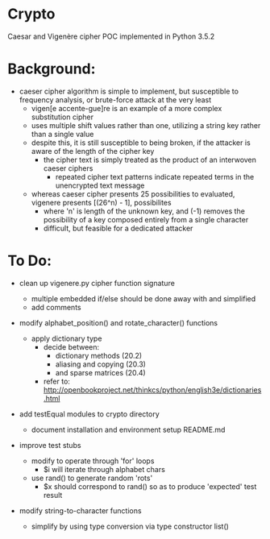 # Crypto
Caesar and Vigenère cipher POC implemented in Python 3.5.2

# Background:
+ caeser cipher algorithm is simple to implement, but susceptible to frequency analysis, or brute-force attack at the very least
	+ vigen[e accente-gue]re is an example of a more complex substitution cipher
	+ uses multiple shift values rather than one, utilizing a string key rather than a single value
	+ despite this, it is still susceptible to being broken, if the attacker is aware of the length of the cipher key
		+ the cipher text is simply treated as the product of an interwoven caeser ciphers
			+ repeated cipher text patterns indicate repeated terms in the unencrypted text message
	+ whereas caeser cipher presents 25 possibilities to evaluated, vigenere presents [(26^n) - 1], possibilites
		+ where 'n' is length of the unknown key, and (-1) removes the possibility of a key composed entirely from a single character 
		+ difficult, but feasible for a dedicated attacker

# To Do:
+ clean up vigenere.py cipher function signature
	+ multiple embedded if/else should be done away with and simplified
	+ add comments

+ modify alphabet_position() and rotate_character() functions
	+ apply dictionary type
		+ decide between:
			+ dictionary methods (20.2)
			+ aliasing and copying (20.3)
			+ and sparse matrices (20.4)
		+ refer to: http://openbookproject.net/thinkcs/python/english3e/dictionaries.html 

+ add testEqual modules to crypto directory
	+ document installation and environment setup README.md

+ improve test stubs
	+ modify to operate through 'for' loops
		+ $i will iterate through alphabet chars
	+ use rand() to generate random 'rots'
		+ $x should correspond to rand() so as to produce 'expected' test result

+ modify string-to-character functions
	+ simplify by using type conversion via type constructor list()

